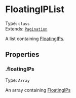 # FloatingIPList

Type: `class`<br>
Extends: [`Pagination`](../misc/pagination.md)

A list containing [FloatingIPs](floatingip.md).

## Properties

### .floatingIPs

Type: `Array`

An array containing [FloatingIPs](floatingip.md)
